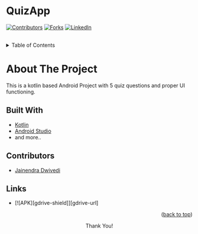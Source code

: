 # QuizApp


<div id="top"></div>

[![Contributors][contributors-shield]][contributors-url]
[![Forks][forks-shield]][forks-url]
[![LinkedIn][linkedin-shield]][linkedin-url]


<br />

<!-- TABLE OF CONTENTS -->
<details>
  <summary>Table of Contents</summary>
  <ol>
    <li><a href="#about-the-project">About The Project</a></li>
    <li><a href="#built-with">Built With</a></li>
    <li><a href="#contributors">Contributors</a></li>
    <li><a href="#links">Links</a></li>
  </ol>
</details>
  

# About The Project

This is a kotlin based Android Project with 5 quiz questions and proper UI functioning.

## Built With

* [Kotlin](https://developer.android.com/kotlin)
* [Android Studio](https://developer.android.com/studio)
* and more..

## Contributors

- [Jainendra Dwivedi](https://github.com/JainendraDwivedi)

## Links
* [![APK][gdrive-shield]][gdrive-url]

<p align="right">(<a href="#top">back to top</a>)</p>



<p align="center">Thank You!</p>

<!-- MARKDOWN LINKS & IMAGES -->
[contributors-shield]:https://img.shields.io/github/contributors/JainendraDwivedi/Calorie-Heist?style=for-the-badge&logo=appveyor
[contributors-url]: https://github.com/JainendraDwivedi/Calorie-Heist/graphs/contributors
[forks-shield]: https://img.shields.io/github/forks/JainendraDwivedi/Calorie-Heist?style=for-the-badge
[forks-url]: https://github.com/JainendraDwivedi/Calorie-Heist/network/members
[linkedin-shield]: https://img.shields.io/badge/-LinkedIn-black.svg?style=for-the-badge&logo=linkedin&colorB=555
[linkedin-url]: https://www.linkedin.com/in/jainendradwivedi


